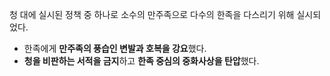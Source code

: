 청 대에 실시된 정책 중 하나로 소수의 만주족으로 다수의 한족을 다스리기 위해 실시되었다.
* 한족에게 **만주족의 풍습인 변발과 호복을 강요**했다.
* **청을 비판하는 서적을 금지**하고 **한족 중심의 중화사상을 탄압**했다.